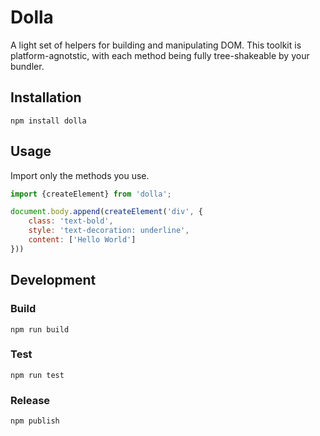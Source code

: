 # Dolla
A light set of helpers for building and manipulating DOM. This toolkit is platform-agnotstic, with each method being fully tree-shakeable by your bundler.

## Installation

    npm install dolla


## Usage

Import only the methods you use.
```javascript
import {createElement} from 'dolla';

document.body.append(createElement('div', {
    class: 'text-bold',
    style: 'text-decoration: underline',
    content: ['Hello World']
}))
```

## Development
### Build
    npm run build
### Test
    npm run test
### Release
    npm publish